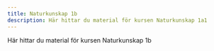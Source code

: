 ```yaml
---
title: Naturkunskap 1b
description: Här hittar du material för kursen Naturkunskap 1a1
---
```


Här hittar du material för kursen Naturkunskap 1b